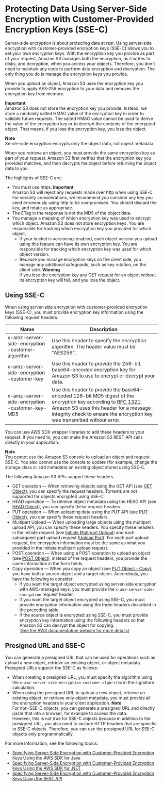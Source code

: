 # Protecting Data Using Server\-Side Encryption with Customer\-Provided Encryption Keys \(SSE\-C\)<a name="ServerSideEncryptionCustomerKeys"></a>

Server\-side encryption is about protecting data at rest\. Using server\-side encryption with customer\-provided encryption keys \(SSE\-C\) allows you to set your own encryption keys\. With the encryption key you provide as part of your request, Amazon S3 manages both the encryption, as it writes to disks, and decryption, when you access your objects\. Therefore, you don't need to maintain any code to perform data encryption and decryption\. The only thing you do is manage the encryption keys you provide\.

When you upload an object, Amazon S3 uses the encryption key you provide to apply AES\-256 encryption to your data and removes the encryption key from memory\. 

**Important**  
Amazon S3 does not store the encryption key you provide\. Instead, we store a randomly salted HMAC value of the encryption key in order to validate future requests\. The salted HMAC value cannot be used to derive the value of the encryption key or to decrypt the contents of the encrypted object\. That means, if you lose the encryption key, you lose the object\. 

**Note**  
Server\-side encryption encrypts only the object data, not object metadata\.

When you retrieve an object, you must provide the same encryption key as part of your request\. Amazon S3 first verifies that the encryption key you provided matches, and then decrypts the object before returning the object data to you\. 

The highlights of SSE\-C are:
+  You must use https\. 
**Important**  
Amazon S3 will reject any requests made over http when using SSE\-C\. For security considerations, we recommend you consider any key you send erroneously using http to be compromised\. You should discard the key, and rotate as appropriate\.
+ The ETag in the response is not the MD5 of the object data\. 
+ You manage a mapping of which encryption key was used to encrypt which object\. Amazon S3 does not store encryption keys\. You are responsible for tracking which encryption key you provided for which object\.
  + If your bucket is versioning\-enabled, each object version you upload using this feature can have its own encryption key\. You are responsible for tracking which encryption key was used for which object version\. 
  + Because you manage encryption keys on the client side, you manage any additional safeguards, such as key rotation, on the client side\.
**Warning**  
If you lose the encryption key any GET request for an object without its encryption key will fail, and you lose the object\.

## Using SSE\-C<a name="sse-c-how-to-programmatically-intro"></a>

When using server\-side encryption with customer\-provided encryption keys \(SSE\-C\), you must provide encryption key information using the following request headers\. 


|  Name  |  Description  | 
| --- | --- | 
| x\-amz\-server\-side​\-encryption​\-customer\-algorithm  |  Use this header to specify the encryption algorithm\. The header value must be "AES256"\.   | 
| x\-amz\-server\-side​\-encryption​\-customer\-key  |  Use this header to provide the 256\-bit, base64\-encoded encryption key for Amazon S3 to use to encrypt or decrypt your data\.   | 
| x\-amz\-server\-side​\-encryption​\-customer\-key\-MD5  |  Use this header to provide the base64\-encoded 128\-bit MD5 digest of the encryption key according to [RFC 1321](http://tools.ietf.org/html/rfc1321)\. Amazon S3 uses this header for a message integrity check to ensure the encryption key was transmitted without error\.  | 

You can use AWS SDK wrapper libraries to add these headers to your request\. If you need to, you can make the Amazon S3 REST API calls directly in your application\. 

**Note**  
You cannot use the Amazon S3 console to upload an object and request SSE\-C\. You also cannot use the console to update \(for example, change the storage class or add metadata\) an existing object stored using SSE\-C\.

The following Amazon S3 APIs support these headers\.
+ GET operation — When retrieving objects using the GET API \(see [GET Object](https://docs.aws.amazon.com/AmazonS3/latest/API/RESTObjectGET.html)\), you can specify the request headers\. Torrents are not supported for objects encrypted using SSE\-C\.
+ HEAD operation — To retrieve object metadata using the HEAD API \(see [HEAD Object](https://docs.aws.amazon.com/AmazonS3/latest/API/RESTObjectHEAD.html)\), you can specify these request headers\.
+ PUT operation — When uploading data using the PUT API \(see [PUT Object](https://docs.aws.amazon.com/AmazonS3/latest/API/RESTObjectPUT.html)\), you can specify these request headers\. 
+ Multipart Upload — When uploading large objects using the multipart upload API, you can specify these headers\. You specify these headers in the initiate request \(see [Initiate Multipart Upload](https://docs.aws.amazon.com/AmazonS3/latest/API/mpUploadInitiate.html)\) and each subsequent part upload request \([Upload Part](https://docs.aws.amazon.com/AmazonS3/latest/API/mpUploadUploadPart.html)\)\. For each part upload request, the encryption information must be the same as what you provided in the initiate multipart upload request\.
+ POST operation — When using a POST operation to upload an object \(see [POST Object](https://docs.aws.amazon.com/AmazonS3/latest/API/RESTObjectPOST.html)\), instead of the request headers, you provide the same information in the form fields\.
+ Copy operation — When you copy an object \(see [PUT Object \- Copy](https://docs.aws.amazon.com/AmazonS3/latest/API/RESTObjectCOPY.html)\), you have both a source object and a target object\. Accordingly, you have the following to consider:
  + If you want the target object encrypted using server\-side encryption with AWS\-managed keys, you must provide the `x-amz-server-side​-encryption` request header\.
  +  If you want the target object encrypted using SSE\-C, you must provide encryption information using the three headers described in the preceding table\.
  +  If the source object is encrypted using SSE\-C, you must provide encryption key information using the following headers so that Amazon S3 can decrypt the object for copying\.    
[\[See the AWS documentation website for more details\]](http://docs.aws.amazon.com/AmazonS3/latest/dev/ServerSideEncryptionCustomerKeys.html)

## Presigned URL and SSE\-C<a name="ssec-and-presignedurl"></a>

You can generate a presigned URL that can be used for operations such as upload a new object, retrieve an existing object, or object metadata\. Presigned URLs support the SSE\-C as follows:
+ When creating a presigned URL, you must specify the algorithm using the `x-amz-server-side​-encryption​-customer-algorithm` in the signature calculation\.
+ When using the presigned URL to upload a new object, retrieve an existing object, or retrieve only object metadata, you must provide all the encryption headers in your client application\. 
**Note**  
For non\-SSE\-C objects, you can generate a presigned URL and directly paste that into a browser, for example to access the data\.   
However, this is not true for SSE\-C objects because in addition to the presigned URL, you also need to include HTTP headers that are specific to SSE\-C objects\. Therefore, you can use the presigned URL for SSE\-C objects only programmatically\.

For more information, see the following topics:
+ [Specifying Server\-Side Encryption with Customer\-Provided Encryption Keys Using the AWS SDK for Java](sse-c-using-java-sdk.md)
+ [Specifying Server\-Side Encryption with Customer\-Provided Encryption Keys Using the AWS SDK for \.NET](sse-c-using-dot-net-sdk.md)
+ [Specifying Server\-Side Encryption with Customer\-Provided Encryption Keys Using the REST API](ServerSideEncryptionCustomerKeysSSEUsingRESTAPI.md)
